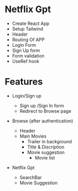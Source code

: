 # Netflix Gpt

- Create React App
- Setup Tailwind
- Header
- Routing Of APP
- Login Form
- Sign Up form
- Form validation
- UseRef hook

# Features

- Login/Sign up

  - Sign up /Sign In form
  - Redirect to Browse page

- Browse (after authentication)

  - Header
  - Main Movies
    - Trailer in background
    - Title & Discription
    - Movie suggestion
      - Movie list

- Netflix Gpt
  - SearchBar
  - Movie Suggestion
